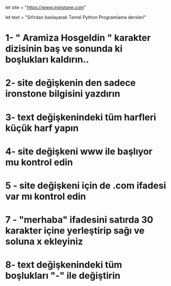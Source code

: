 let site = "https://www.ironstone.com"

let text = "Sıfırdan baslayarak Temel Python Programlama dersleri"

# 1- "   Aramiza Hosgeldin   " karakter dizisinin baş ve sonunda ki boşlukları kaldırın..

# 2- site değişkenin den sadece ironstone bilgisini yazdırın

# 3- text değişkenindeki tüm harfleri küçük harf yapın

# 4- site değişkeni www ile başlıyor mu kontrol edin

# 5 - site değişkeni için de .com ifadesi var mı kontrol edin

# 7 - "merhaba" ifadesini  satırda 30 karakter içine yerleştirip sağı ve soluna x ekleyiniz

# 8- text değişkenindeki tüm boşlukları "-" ile değiştirin